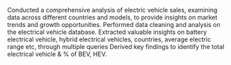 Conducted a comprehensive analysis of electric vehicle sales, examining data across different countries and models, to provide insights on market trends and growth opportunities. Performed data cleaning and analysis on the electrical vehicle database. Extracted valuable insights on battery electrical vehicle, hybrid electrical vehicles, countries, average electric range etc, through multiple queries Derived key findings to identify the total electrical vehicle & % of BEV, HEV.
